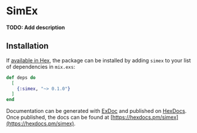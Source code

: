 # SimEx

**TODO: Add description**

## Installation

If [available in Hex](https://hex.pm/docs/publish), the package can be installed
by adding `simex` to your list of dependencies in `mix.exs`:

```elixir
def deps do
  [
    {:simex, "~> 0.1.0"}
  ]
end
```

Documentation can be generated with [ExDoc](https://github.com/elixir-lang/ex_doc)
and published on [HexDocs](https://hexdocs.pm). Once published, the docs can
be found at [https://hexdocs.pm/simex](https://hexdocs.pm/simex).

